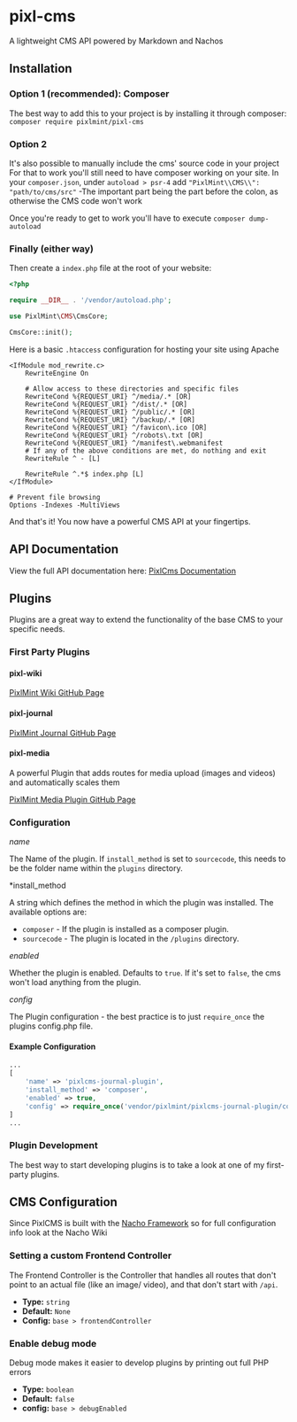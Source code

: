 # pixl-cms
A lightweight CMS API powered by Markdown and Nachos 

## Installation
### Option 1 (recommended): Composer
The best way to add this to your project is by installing it through composer: `composer require pixlmint/pixl-cms`

### Option 2
It's also possible to manually include the cms' source code in your project
For that to work you'll still need to have composer working on your site. In your `composer.json`, under `autoload > psr-4` add `"PixlMint\\CMS\\": "path/to/cms/src"`
-The important part being the part before the colon, as otherwise the CMS code won't work

Once you're ready to get to work you'll have to execute `composer dump-autoload`

### Finally (either way)
Then create a `index.php` file at the root of your website:

```php
<?php

require __DIR__ . '/vendor/autoload.php';

use PixlMint\CMS\CmsCore;

CmsCore::init();
```

Here is a basic `.htaccess` configuration for hosting your site using Apache
```apacheconf
<IfModule mod_rewrite.c>
    RewriteEngine On

    # Allow access to these directories and specific files
    RewriteCond %{REQUEST_URI} ^/media/.* [OR]
    RewriteCond %{REQUEST_URI} ^/dist/.* [OR]
    RewriteCond %{REQUEST_URI} ^/public/.* [OR]
    RewriteCond %{REQUEST_URI} ^/backup/.* [OR]
    RewriteCond %{REQUEST_URI} ^/favicon\.ico [OR]
    RewriteCond %{REQUEST_URI} ^/robots\.txt [OR]
    RewriteCond %{REQUEST_URI} ^/manifest\.webmanifest
    # If any of the above conditions are met, do nothing and exit
    RewriteRule ^ - [L]

    RewriteRule ^.*$ index.php [L]
</IfModule>

# Prevent file browsing
Options -Indexes -MultiViews
```

And that's it! You now have a powerful CMS API at your fingertips.

## API Documentation
View the full API documentation here: [PixlCms Documentation](https://documenter.getpostman.com/view/17116882/2s93sf2B7k)

## Plugins
Plugins are a great way to extend the functionality of the base CMS to your specific needs. 

### First Party Plugins
#### pixl-wiki
[PixlMint Wiki GitHub Page](https://github.com/pixlmint/pixlcms-wiki-plugin)

#### pixl-journal
[PixlMint Journal GitHub Page](https://github.com/pixlmint/pixlcms-journal-plugin)

#### pixl-media
A powerful Plugin that adds routes for media upload (images and videos) and automatically scales them

[PixlMint Media Plugin GitHub Page](https://github.com/pixlmint/pixlcms-media-plugin)

### Configuration
*name*

The Name of the plugin. If `install_method` is set to `sourcecode`, this needs to be the folder name within the `plugins` directory.

*install_method

A string which defines the method in which the plugin was installed. The available options are:
- `composer` - If the plugin is installed as a composer plugin.
- `sourcecode` - The plugin is located in the `/plugins` directory.

*enabled*

Whether the plugin is enabled. Defaults to `true`. If it's set to `false`, the cms won't load anything from the plugin.

*config*

The Plugin configuration - the best practice is to just `require_once` the plugins config.php file.

#### Example Configuration
```php
...
[
    'name' => 'pixlcms-journal-plugin',
    'install_method' => 'composer',
    'enabled' => true,
    'config' => require_once('vendor/pixlmint/pixlcms-journal-plugin/config/config.php'),
]
...
```

### Plugin Development
The best way to start developing plugins is to take a look at one of my first-party plugins.

## CMS Configuration
Since PixlCMS is built with the [Nacho Framework](https://github.com/pixlmint/Nacho) so for full configuration info look at the Nacho Wiki

### Setting a custom Frontend Controller
The Frontend Controller is the Controller that handles all routes that don't point to an actual file (like an image/ video), and that don't start with `/api`. 

- **Type:** `string`
- **Default:** `None`
- **Config:** `base > frontendController`

### Enable debug mode
Debug mode makes it easier to develop plugins by printing out full PHP errors

- **Type:** `boolean`
- **Default:** `false`
- **config:** `base > debugEnabled`

